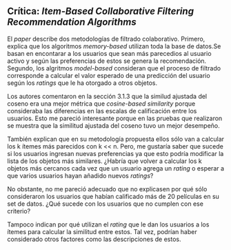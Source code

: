 ## Crítica: *Item-Based Collaborative Filtering Recommendation Algorithms*

El *paper* describe dos metodologías de filtrado colaborativo. Primero, explica que los algoritmos *memory-based* utilizan toda la base de datos.Se basan en encontarar a los usuarios que sean más parecedios al usuario activo y según las preferencias de estos se genera la recomendación. 
Segundo, los algritmos *model-based* consideran que el proceso de filtrado corresponde a calcular el valor esperado de una predicción del usuario según los *ratings* que le ha otorgado a otros objetos. 

Los autores comentaron en la sección 3.1.3 que la similud ajustada del coseno era una mejor métrica que *cosine-based similarity* porque consideraba las diferencias en las escalas de calificación entre los usuarios. Esto me pareció interesante porque en las pruebas que realizaron se muestra que la similitud ajustada del coseno tuvo un mejor desempeño.

También explican que en su metodología propuesta ellos sólo van a calcular los k ítemes más parecidos con k << n. Pero, me gustaría saber que sucede si los usuarios ingresan nuevas preferencias ya que esto podría modificar la lista de los objetos más similares. ¿Habría que volver a calcular los k objetos más cercanos cada vez que un usuario agrega un *rating* o esperar a que varios usuarios hayan añadido nuevos *ratings*?

No obstante, no me pareció adecuado que no explicasen por qué sólo consideraron los usuarios que habían calificado más de 20 películas en su set de datos. ¿Qué sucede con los usuarios que no cumplen con ese criterio?

Tampoco indican por qué utilizan el *rating* que le dan los usuarios a los ítemes para calcular la similitud entre estos. Tal vez, podrían haber considerado otros factores como las descripciones de estos. 


